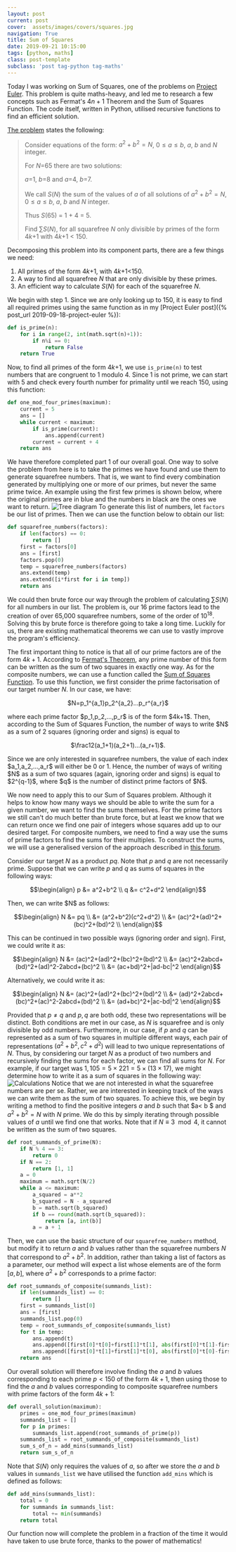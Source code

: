 ```yaml
---
layout: post
current: post
cover:  assets/images/covers/squares.jpg
navigation: True
title: Sum of Squares
date: 2019-09-21 10:15:00
tags: [python, maths]
class: post-template
subclass: 'post tag-python tag-maths'
---
```

Today I was working on Sum of Squares, one of the problems on [Project Euler](https://projecteuler.net). This problem is quite maths-heavy, and led me to research a few concepts such as Fermat's $4n+1$ Theorem and the Sum of Squares Function. The code itself, written in Python, utilised recursive functions to find an efficient solution.

[The problem](https://projecteuler.net/problem=273) states the following:

> Consider equations of the form: $a^2 + b^2 = N$, $0 \leq a \leq b$, $a$, $b$ and $N$ integer.
>
> For $N$=65 there are two solutions:
>
> $a$=1, $b$=8 and $a$=4, $b$=7.
>
> We call $S(N)$ the sum of the values of $a$ of all solutions of $a^2 + b^2 = N$, $0 \leq a \leq b$, $a$, $b$ and $N$ integer.
>
> Thus $S(65)$ = 1 + 4 = 5.
>
> Find $\sum S(N)$, for all squarefree $N$ only divisible by primes of the form 4$k$+1 with 4$k$+1 < 150.

Decomposing this problem into its component parts, there are a few things we need:

1. All primes of the form 4$k$+1, with 4$k$+1<150.
2. A way to find all squarefree $N$ that are only divisible by these primes.
3. An efficient way to calculate $S(N)$ for each of the squarefree $N$.

We begin with step 1. Since we are only looking up to 150, it is easy to find all required primes using the same function as in my [Project Euler post]({% post_url 2019-09-18-project-euler %}):

```python
def is_prime(n):
	for i in range(2, int(math.sqrt(n)+1)):
		if n%i == 0:
			return False
	return True
```

Now, to find all primes of the form 4$k$+1, we use ```is_prime(n)``` to test numbers that are congruent to 1 modulo 4. Since 1 is not prime, we can start with 5 and check every fourth number for primality until we reach 150, using this function:

```python
def one_mod_four_primes(maximum):
	current = 5
	ans = []
	while current < maximum:
		if is_prime(current):
			ans.append(current)
		current = current + 4
	return ans
```

We have therefore completed part 1 of our overall goal. One way to solve the problem from here is to take the primes we have found and use them to generate squarefree numbers. That is, we want to find every combination generated by multiplying one or more of our primes, but never the same prime twice. An example using the first few primes is shown below, where the original primes are in blue and the numbers in black are the ones we want to return.
![Tree diagram](assets/images/posts/problem_273_tree.png)
To generate this list of numbers, let ```factors``` be our list of primes. Then we can use the function below to obtain our list:

```python
def squarefree_numbers(factors):
	if len(factors) == 0:
		return []
	first = factors[0]
	ans = [first]
	factors.pop(0)
	temp = squarefree_numbers(factors)
	ans.extend(temp)
	ans.extend([i*first for i in temp])
	return ans
```

We could then brute force our way through the problem of calculating $\sum S(N)$ for all numbers in our list. The problem is, our 16 prime factors lead to the creation of over 65,000 squarefree numbers, some of the order of $10^{18}$. Solving this by brute force is therefore going to take a long time. Luckily for us, there are existing mathematical theorems we can use to vastly improve the program's efficiency.

The first important thing to notice is that all of our prime factors are of the form $4k+1$. According to [Fermat's Theorem](http://mathworld.wolfram.com/Fermats4nPlus1Theorem.html), any prime number of this form can be written as the sum of two squares in exactly one way. As for the composite numbers, we can use a function called the [Sum of Squares Function](http://mathworld.wolfram.com/SumofSquaresFunction.html). To use this function, we first consider the prime factorisation of our target number $N$. In our case, we have:
<p style="text-align: center;">$N=p_1^{a_1}p_2^{a_2}...p_r^{a_r}$</p>
where each prime factor $p_1,p_2,...,p_r$ is of the form $4k+1$. Then, according to the Sum of Squares Function, the number of ways to write $N$ as a sum of 2 squares (ignoring order and signs) is equal to
<p style="text-align: center;">$\frac12(a_1+1)(a_2+1)...(a_r+1)$.</p>
Since we are only interested in squarefree numbers, the value of each index $a_1,a_2,...,a_r$ will either be 0 or 1. Hence, the number of ways of writing $N$ as a sum of two squares (again, ignoring order and signs) is equal to $2^{q-1}$, where $q$ is the number of distinct prime factors of $N$.

We now need to apply this to our Sum of Squares problem. Although it helps to know how many ways we should be able to write the sum for a given number, we want to find the sums themselves. For the prime factors we still can't do much better than brute force, but at least we know that we can return once we find one pair of integers whose squares add up to our desired target. For composite numbers, we need to find a way use the sums of prime factors to find the sums for their multiples. To construct the sums, we will use a generalised version of the approach described in [this forum](https://math.stackexchange.com/questions/1181336/the-number-of-ways-of-writing-an-integer-as-a-sum-of-two-squares). 

Consider our target $N$ as a product $pq$. Note that $p$ and $q$ are not necessarily prime. Suppose that we can write $p$ and $q$ as sums of squares in the following ways:
<p style="text-align: center;">
$$\begin{align}
p &= a^2+b^2 \\
q &= c^2+d^2
\end{align}$$
</p>
Then, we can write $N$ as follows:
<p style="text-align: center;">
$$\begin{align}
N &= pq \\
  &= (a^2+b^2)(c^2+d^2) \\
  &= (ac)^2+(ad)^2+(bc)^2+(bd)^2 \\
\end{align}$$
</p>

This can be continued in two possible ways (ignoring order and sign). First, we could write it as:
<p style="text-align: center;">
$$\begin{align}
N &= (ac)^2+(ad)^2+(bc)^2+(bd)^2 \\
  &= (ac)^2+2abcd+(bd)^2+(ad)^2-2abcd+(bc)^2 \\
  &= (ac+bd)^2+|ad-bc|^2
\end{align}$$
</p>
Alternatively, we could write it as:
<p style="text-align: center;">
$$\begin{align}
N &= (ac)^2+(ad)^2+(bc)^2+(bd)^2 \\
  &= (ad)^2+2abcd+(bc)^2+(ac)^2-2abcd+(bd)^2 \\
  &= (ad+bc)^2+|ac-bd|^2
\end{align}$$
</p>

Provided that $p\neq q$ and $p,q$ are both odd, these two representations will be distinct. Both conditions are met in our case, as $N$ is squarefree and is only divisible by odd numbers. Furthermore, in our case, if $p$ and $q$ can be represented as a sum of two squares in multiple different ways, each pair of representations $(a^2+b^2,c^2+d^2)$ will lead to two unique representations of $N$. Thus, by considering our target $N$ as a product of two numbers and recursively finding the sums for each factor, we can find all sums for $N$. For example, if our target was $1,105=5\times 221=5\times (13\times 17)$, we might determine how to write it as a sum of squares in the following way:
![Calculations](assets/images/posts/problem_273_calculations.png)
Notice that we are not interested in what the squarefree numbers are per se. Rather, we are interested in keeping track of the ways we can write them as the sum of two squares. To achieve this, we begin by writing a method to find the positive integers $a$ and $b$ such that $a< b $ and $a^2+b^2=N$ with $N$ prime. We do this by simply iterating through possible values of $a$ until we find one that works. Note that if $N\equiv 3\mod 4$, it cannot be written as the sum of two squares.

```python
def root_summands_of_prime(N):
	if N % 4 == 3:
		return 0
	if N == 2:
		return [1, 1]
	a = 0
	maximum = math.sqrt(N/2)
	while a <= maximum:
		a_squared = a**2
		b_squared = N - a_squared
		b = math.sqrt(b_squared)
		if b == round(math.sqrt(b_squared)):		
			return [a, int(b)]
		a = a + 1
```

Then, we can use the basic structure of our ```squarefree_numbers``` method, but modify it to return $a$ and $b$ values rather than the squarefree numbers $N$ that correspond to $a^2+b^2$. In addition, rather than taking a list of factors as a parameter, our method will expect a list whose elements are of the form $[a,b]$, where $a^2+b^2$ corresponds to a prime factor:

```python
def root_summands_of_composite(summands_list):
	if len(summands_list) == 0:
		return []
	first = summands_list[0]
	ans = [first]
	summands_list.pop(0)
	temp = root_summands_of_composite(summands_list)
	for t in temp:
		ans.append(t)
		ans.append([first[0]*t[0]+first[1]*t[1], abs(first[0]*t[1]-first[1]*t[0])])
		ans.append([first[0]*t[1]+first[1]*t[0], abs(first[0]*t[0]-first[1]*t[1])])
	return ans
```

Our overall solution will therefore involve finding the $a$ and $b$ values corresponding to each prime $p<150$ of the form $4k+1$, then using those to find the $a$ and $b$ values corresponding to composite squarefree numbers with prime factors of the form $4k+1$:

```python
def overall_solution(maximum):
	primes = one_mod_four_primes(maximum)
	summands_list = []
	for p in primes:
		summands_list.append(root_summands_of_prime(p))
	summands_list = root_summands_of_composite(summands_list)
	sum_s_of_n = add_mins(summands_list)
	return sum_s_of_n
```

Note that $S(N)$ only requires the values of $a$, so after we store the $a$ and $b$ values in ```summands_list``` we have utilised the function ```add_mins``` which is defined as follows:

```python
def add_mins(summands_list):
	total = 0
	for summands in summands_list:
		total += min(summands)
	return total
```

Our function now will complete the problem in a fraction of the time it would have taken to use brute force, thanks to the power of mathematics!